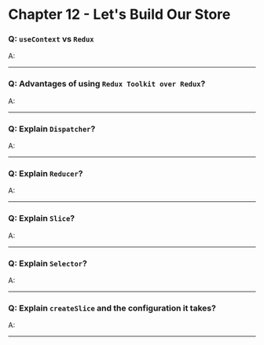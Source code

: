 # Chapter 12 - Let's Build Our Store

### Q: `useContext` vs `Redux`
A: 


---
### Q: Advantages of using `Redux Toolkit over Redux`?
A: 

---

### Q: Explain `Dispatcher`?
A: 

---

### Q: Explain `Reducer`?
A: 

---

### Q: Explain `Slice`?
A:

---

### Q: Explain `Selector`?
A: 

---

### Q: Explain `createSlice` and the configuration it takes?
A:

---

